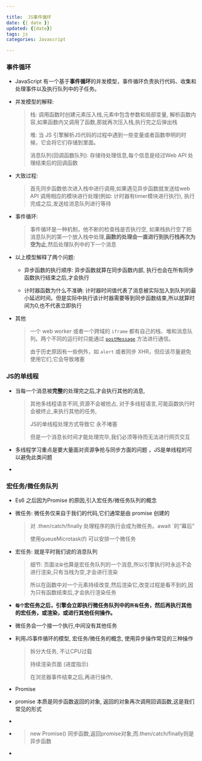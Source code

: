 ```yaml
---

title:  JS事件循环
date: {{ date }}
updated: {{date}}
tags: js
categories: Javascript

---
```

### 事件循环

- JavaScript 有一个基于**事件循环**的并发模型，事件循环负责执行代码、收集和处理事件以及执行队列中的子任务。

- 并发模型的解释:

  > 栈:  调用函数时创建元素压入栈,元素中包含参数和局部变量, 解析函数内容,如果函数内又调用了函数,那就再次压入栈,执行完之后弹出栈
  >
  > 堆: 当 JS 引擎解析JS代码的过程中遇到一些变量或者函数申明的时候，它会将它们存储到里面。
  >
  > 消息队列(回调函数队列): 存储待处理信息,每个信息是经过Web API 处理结束后的回调函数
  
- 大致过程:

  > 首先同步函数依次进入栈中进行调用,如果遇见异步函数就发送给web API 调用相应的模块进行处理(例如: 计时器有timer模块进行执行), 执行完成之后,发送给消息队列进行等待

- 事件循环:

  > 事件循环是一种机制，他不断的检查栈是否执行空, 如果栈执行空了把消息队列的第一个放入栈中处理,**函数的处理会一直进行到执行栈再次为空为止**,然后处理队列中的下一个消息

- 以上模型解释了两个问题:

  - 异步函数的执行顺序:   异步函数就算在同步函数内部, 执行也会在所有同步函数执行结束之后,才会执行

  - 计时器函数为什么不准确: 计时器时间值代表了消息被实际加入到队列的最小延迟时间。但是实际中执行该计时器需要等到同步函数结束,所以就算时间为0,也不代表立即执行

- 其他

  > 一个 web worker 或者一个跨域的 `iframe` 都有自己的栈、堆和消息队列。两个不同的运行时只能通过 [`postMessage`](https://developer.mozilla.org/zh-CN/docs/Web/API/Window/postMessage) 方法进行通信。
  >
  > 由于历史原因有一些例外，如 `alert` 或者同步 XHR，但应该尽量避免使用它们,它会导致堵塞
  
  

### JS的单线程

- 当每一个消息被**完整**的处理完之后,才会执行其他的消息,

  > 其他多线程语言不同,资源不会被抢占,  对于多线程语言,可能函数执行时会被终止,来执行其他的任务, 
  >
  > JS的单线程处理方式导致它 永不堵塞
  >
  > 但是一个消息长时间才能处理完毕,我们必须等待而无法进行网页交互


- 多线程学习重点是要大量面对资源争抢与同步方面的问题 ，JS是单线程的可以避免此类问题
- 

### 宏任务/微任务队列    

- Es6 之后因为Promise 的原因,引入宏任务/微任务队列的概念

- 微任务: 微任务仅来自于我们的代码,它们通常是由 promise 创建的

  > 对  .then/catch/finally 处理程序的执行会成为微任务。await `的“幕后”
  >
  > 使用queueMicrotask(f) 可以安排一个微任务

- 宏任务: 就是平时我们说的消息队列

  > 细节: 页面`渲染`也算是宏任务队列的一个消息,所以引擎执行时永远不会进行渲染,只有当栈为空,才会进行渲染
  >
  > 所以在函数中对一个元素持续改变,然后渲染它,改变过程是看不到的,因为只有函数结束后,才会执行渲染任务

- **`每个`宏任务之后，引擎会立即执行微任务队列中的`所有`任务，然后再执行其他的宏任务，或渲染，或进行其他任何操作。**

- 微任务会一个接一个执行,中间没有其他任务

- 利用JS事件循环的模型, 宏任务/微任务的概念, 使用异步操作常见的三种操作

  > 拆分大任务, 不让CPU过载 
  >
  > 持续渲染页面 (进度指示)
  >
  > 在浏览器事件结束之后,再进行操作, 





- Promise

- promise 本质是同步函数返回的对象, 返回的对象再次调用回调函数,这是我们常见的形式

- 

- > new Promise() 同步函数,返回promise对象,而.then/catch/finally则是异步函数

- 